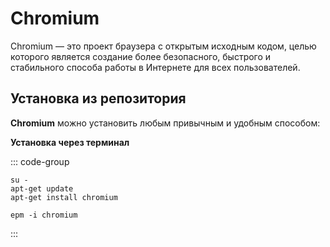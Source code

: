 # Chromium

Chromium — это проект браузера с открытым исходным кодом, целью которого является создание более безопасного, быстрого и стабильного способа работы в Интернете для всех пользователей.

## Установка из репозитория <Badge type="warning" text="sysphus" /> <Badge type="warning" text="p10" />

**Chromium** можно установить любым привычным и удобным способом:

**Установка через терминал**

::: code-group

```bash[apt-get]
su -
apt-get update
apt-get install chromium
```
```bash[epm]
epm -i chromium
```

:::


